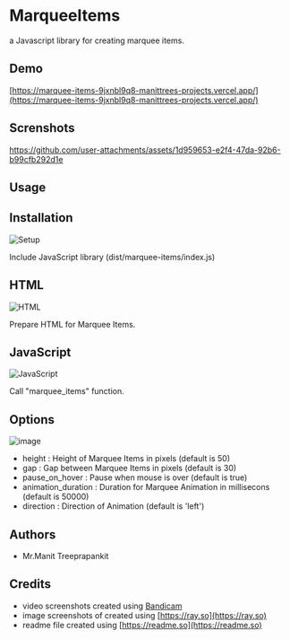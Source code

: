 
# MarqueeItems

a Javascript library for creating marquee items.

## Demo

[https://marquee-items-9jxnbl9q8-manittrees-projects.vercel.app/](https://marquee-items-9jxnbl9q8-manittrees-projects.vercel.app/)

## Screnshots

https://github.com/user-attachments/assets/1d959653-e2f4-47da-92b6-b99cfb292d1e

## Usage

## Installation

![Setup](https://github.com/user-attachments/assets/f015c5d6-cdf7-4e11-b2c3-2a842bbd9ef7)

Include JavaScript library (dist/marquee-items/index.js)

## HTML

![HTML](https://github.com/user-attachments/assets/0083fd7c-4dba-43ab-bf1a-0d85da43618e)

Prepare HTML for Marquee Items. 

## JavaScript

![JavaScript](https://github.com/user-attachments/assets/5560c892-4e93-425b-bccb-190d97467f4c)

Call "marquee_items" function.

## Options

![image](https://github.com/user-attachments/assets/8344ef18-a5c4-40b9-bbcf-f4c5cadde87e)

- height : Height of Marquee Items in pixels (default is 50) 
- gap : Gap between Marquee Items in pixels (default is 30)
- pause_on_hover : Pause when mouse is over (default is true)
- animation_duration : Duration for Marquee Animation in millisecons (default is 50000)
- direction : Direction of Animation (default is 'left')

## Authors

- Mr.Manit Treeprapankit

## Credits

- video screenshots created using [Bandicam](https://www.bandicam.com)
- image screenshots of created using [https://ray.so](https://ray.so)
- readme file created using [https://readme.so](https://readme.so)

